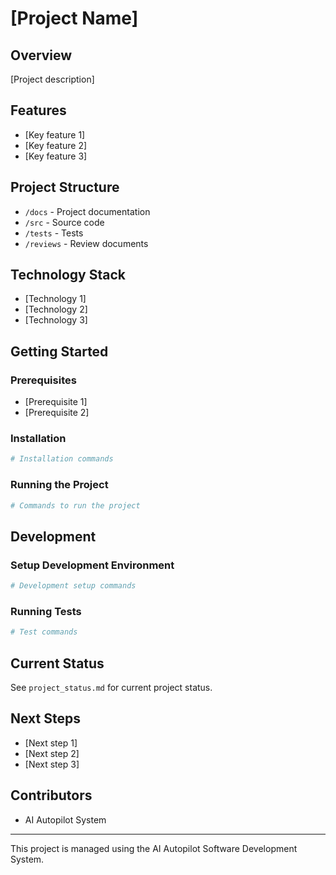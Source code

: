 # [Project Name]

## Overview
[Project description]

## Features
- [Key feature 1]
- [Key feature 2]
- [Key feature 3]

## Project Structure
- `/docs` - Project documentation
- `/src` - Source code
- `/tests` - Tests
- `/reviews` - Review documents

## Technology Stack
- [Technology 1]
- [Technology 2]
- [Technology 3]

## Getting Started

### Prerequisites
- [Prerequisite 1]
- [Prerequisite 2]

### Installation
```bash
# Installation commands
```

### Running the Project
```bash
# Commands to run the project
```

## Development

### Setup Development Environment
```bash
# Development setup commands
```

### Running Tests
```bash
# Test commands
```

## Current Status
See `project_status.md` for current project status.

## Next Steps
- [Next step 1]
- [Next step 2]
- [Next step 3]

## Contributors
- AI Autopilot System

---

This project is managed using the AI Autopilot Software Development System.
